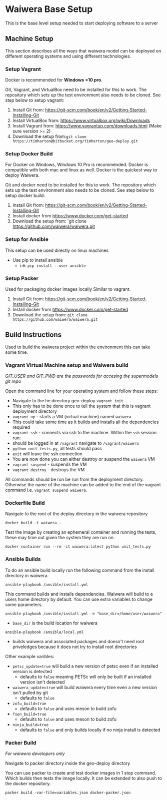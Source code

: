 # Waiwera Base Setup

This is the base level setup needed to start deploying software to a server

## Machine Setup
This section describes all the ways that waiwera model can be deployed on different operating systems and using different technologies.

### Setup Vagrant

Docker is recommended for **Windows <10 pro**.

Git, Vagrant, and VirtualBox need to be installed for this to work. The repository which sets up the test environment also needs to be cloned. See step below to setup vagrant:

1. Install Git from: https://git-scm.com/book/en/v2/Getting-Started-Installing-Git
2. Install VirtualBox from: https://www.virtualbox.org/wiki/Downloads
3. Install Vagrant from: https://www.vagrantup.com/downloads.html (Make sure version >= 2)
4. Download the  setup from:`git clone https://timharton@bitbucket.org/timharton/geo-deploy.git`

### Setup Docker Build

For Docker on Windows, Windows 10 Pro is recommended.
Docker is compatible with both mac and linux as well.
Docker is the quickest way to deploy Waiwera.

Git and docker need to be installed for this to work. The repository which sets up the test environment also needs to be cloned. See step below to setup docker build:

1. Install Git from: https://git-scm.com/book/en/v2/Getting-Started-Installing-Git
2. Install docker from https://www.docker.com/get-started
3. Download the  setup from:
`git clone https://github.com/waiwera/waiwera.git

### Setup for Ansible

This setup can be used directly on linux machines

* Use pip to install ansible
  - i.e. `pip install --user ansible`

### Setup Packer

Used for packaging docker images locally Similar to vagrant.

1. Install Git from: https://git-scm.com/book/en/v2/Getting-Started-Installing-Git
2. Install docker from https://www.docker.com/get-started
3. Download the  setup from:
`git clone https://github.com/waiwera/waiwera.git`

## Build Instructions

Used to build the waiwera project within the environment this can take some time.

### Vagrant Virtual Machine setup and Waiwera build

_GIT_USER and GIT_PWD are the passwords for accesing the supermodels git repo_

Open the command line for your operating system and follow these steps:

- Navigate to the he directory geo-deploy   `vagrant init`
- This only has to be done once to tell the system that this is vagrant deployment directory
- `vagrant up` - starts a VM (virtual machine) named `waiwera`
- This could take some time as it builds and installs all the dependencies required
- `vagrant ssh` - connects via ssh to the machine. Within the `ssh` session run:
- should be logged in at `/vagrant` navigate to `/vagrant/waiwera`
- `python unit_tests.py`, all tests should pass
- `exit` will leave the ssh connection
- You are now done you can either destroy or suspend the `waiwera` VM
- `vagrant suspend` - suspends the VM
- `vagrant destroy` - destroys the VM

All commands should be run be run from the deployment directory. Otherwise the name of the machine can be added to the end of the vagrant command i.e. `vagrant suspend waiwera`.

### Dockerfile Build

Navigate to the root of the deploy directory in the waiwera repository

```
docker build -t waiwera .
```

Test the image by creating an ephemeral container and running the tests, these may time out given the system they are run on.

```
docker container run --rm -it waiwera:latest python unit_tests.py
```

### Ansible Builds

To do an ansible build locally run the following command from the install directory in waiwera.

`ansible-playbook /ansible/install.yml`

This command builds and installs dependencies. Waiwera will build to a users home directory by default. You can use extra variables to change some parameters.

`ansible-playbook /ansible/install.yml -e "base_dir=/home/user/waiwera"`

* `base_dir` is the build location for waiwera

`ansible-playbook /ansible/local.yml`

* builds waiwera and associated packages and doesn't need root priveledges because it does not try to install root directories

Other example varibles:

* `petsc_update=true` will build a new version of petsc even if an installed version is detected
	* defaults to `false` meaning PETSc will only be built if an installed version isn't detected
* `waiwera_update=true` will build waiwera every time even a new version isn't pulled by git
	* defaults to `false`
* `zofu_build=true`
	* defaults to `false` and uses meson to build zofu
* `fson_build=true`
	* defaults to `false` and uses meson to build zofu
* `ninja_build=true`
	* defaults to `false` and only builds locally if no ninja install is detected

### Packer Build

_For waiwera developers only_

Navigate to packer directory inside the geo-deploy directory

You can use packer to create and test docker images in 1 stop command. Which builds then tests the image locally. It can be extended to also push to the docker repository.

```
packer build -var-file=variables.json docker-packer.json
```


